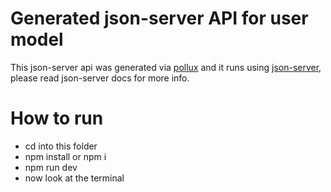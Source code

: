 # Generated json-server API for user model
This json-server api was generated via [pollux](https://mohammedal-rowad.github.io/pollux/)
and it runs using [json-server](https://github.com/typicode/json-server), please read json-server docs for more info.

# How to run
- cd into this folder
- npm install or npm i
- npm run dev
- now look at the terminal

